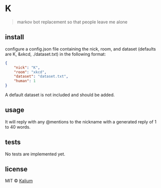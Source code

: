 # K
> markov bot replacement so that people leave me alone

## install
configure a config.json file containing the nick, room, and dataset (defaults are K, &xkcd, ./dataset.txt) in the following format:

```json
{
	"nick": "K",
	"room": "xkcd",
	"dataset": "dataset.txt",
	"human": 1
}
```
A default dataset is not included and should be added.

## usage
It will reply with any @mentions to the nickname with a generated reply of 1 to 40 words.

## tests
No tests are implemented yet.

## license
MIT © [Kalium](https://kalium.xyz)
